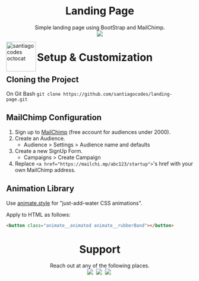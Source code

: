 <h1 align='center'>Landing Page</h1>

<p align='center'>
Simple landing page using BootStrap and MailChimp.<br>
<a href="https://santiagocodes.github.io/landing-page/"><img src="https://img.shields.io/badge/DEMO-LandingPage-9cf.svg?style=flat"></a>
</p>

<img height="80px" align="left" src="https://santiagocodes.github.io/santiagocodes/images/octocat-santiagocodes.png" alt="santiagocodes octocat" />

# Setup & Customization

## Cloning the Project

On Git Bash `git clone https://github.com/santiagocodes/landing-page.git`

## MailChimp Configuration

1. Sign up to [MailChimp](https://mailchimp.com/) (free account for audiences under 2000).
2. Create an Audience.
   -  Audience > Settings > Audience name and defaults
3. Create a new SignUp Form.
   -  Campaigns > Create Campaign
4. Replace `<a href="https://mailchi.mp/abc123/startup">`'s href with your own MailChimp address.

## Animation Library

Use [animate.style](https://animate.style/) for "just-add-water CSS animations".

Apply to HTML as follows:

```html
<button class="animate__animated animate__rubberBand"></button>
```

<h1 align='center'>Support</h1>

<p align='center'>
Reach out at any of the following places.<br>
    <a href="https://twitter.com/maricstgo"><img src="https://img.shields.io/badge/twitter.com-@maricstgo-blue?style=flat&logo=twitter"></a>&nbsp;
    <a href="https://dev.to/santiagocodes"><img src="https://img.shields.io/badge/dev.to-@santiagocodes-black?style=flat&logo=dev.to"></a>&nbsp;
    <a href="https://santiagocodes.com"><img src="https://img.shields.io/badge/website-santiagocodes.com-blueviolet?style=flat"></a>&nbsp;
</p>

